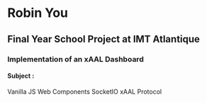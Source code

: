 # Robin You

## Final Year School Project at IMT Atlantique

### Implementation of an xAAL Dashboard

#### Subject :

Vanilla JS Web Components
SocketIO
xAAL Protocol

